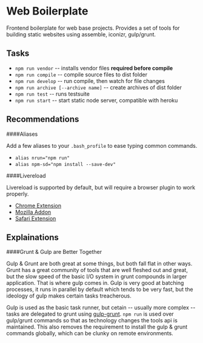 Web Boilerplate
======

Frontend boilerplate for web base projects.  Provides a set of tools for building static websites using assemble, iconizr, gulp/grunt.

Tasks
------

- ```npm run vendor``` -- installs vendor files __required before compile__
- ```npm run compile``` -- compile source files to dist folder
- ```npm run develop``` -- run compile, then watch for file changes
- ```npm run archive [--archive name]```  -- create archives of dist folder
- ```npm run test``` -- runs testsuite
- ```npm run start``` -- start static node server, compatible with heroku


Recommendations
------

####Aliases

Add a few aliases to your ```.bash_profile``` to ease typing common commands.

- ```alias nrun="npm run"```
- ```alias npm-sd="npm install --save-dev"```

####Livereload

Livereload is supported by default, but will require a browser plugin to work properly. 
- [Chrome Extension](https://chrome.google.com/webstore/detail/livereload/jnihajbhpnppcggbcgedagnkighmdlei)
- [Mozilla Addon](https://addons.mozilla.org/en-US/firefox/addon/livereload)
- [Safari Extension](http://download.livereload.com/2.0.9/LiveReload-2.0.9.safariextz)


Explainations
----

####Grunt & Gulp are Better Together

Gulp & Grunt are both great at some things, but both fall flat in other ways.  Grunt has a great community of tools that are well fleshed out and great, but the slow speed of the basic I/O system in grunt compounds in larger application.  That is where gulp comes in.  Gulp is very good at batching processes, it runs in parallel by default which tends to be very fast, but the ideology of gulp makes certain tasks treacherous.

Gulp is used as the basic task runner, but cetain -- usually more complex -- tasks are delegated to grunt using [gulp-grunt](https://www.npmjs.org/package/gulp-grunt).  `npm run` is used over gulp/grunt commands so that as technology changes the tools api is maintained.  This also removes the requirement to install the gulp & grunt commands globally, which can be clunky on remote environments.
